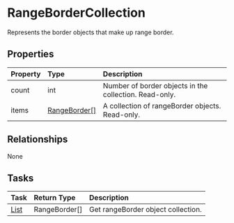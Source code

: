 # RangeBorderCollection

Represents the border objects that make up range border.

## Properties
| Property	   | Type	|Description|
|:---------------|:--------|:----------|
|count|int|Number of border objects in the collection. Read-only.|
|items|[RangeBorder[]](rangeborder.md)|A collection of rangeBorder objects. Read-only.|

## Relationships
None


## Tasks

| Task		   | Return Type	|Description|
|:---------------|:--------|:----------|
|[List](../api/rangebordercollection_list.md) | RangeBorder[]|Get rangeBorder object collection. |
